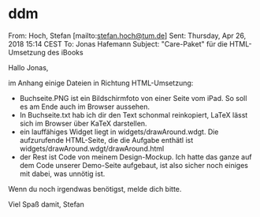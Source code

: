 # ddm
From: Hoch, Stefan [mailto:stefan.hoch@tum.de]
Sent: Thursday, Apr 26, 2018 15:14 CEST
To: Jonas Hafemann
Subject: "Care-Paket" für die HTML-Umsetzung des iBooks

Hallo Jonas,

im Anhang einige Dateien in Richtung HTML-Umsetzung:

- Buchseite.PNG ist ein Bildschirmfoto von einer Seite vom iPad. So soll
es am Ende auch im Browser aussehen.
- In Buchseite.txt hab ich dir den Text schonmal reinkopiert, LaTeX
lässt sich im Browser über KaTeX darstellen.
- ein lauffähiges Widget liegt in widgets/drawAround.wdgt. Die
aufzurufende HTML-Seite, die die Aufgabe enthätl ist
widgets/drawAround.wdgt/drawAround.html
- der Rest ist Code von meinem Design-Mockup. Ich hatte das ganze auf
dem Code unserer Demo-Seite aufgebaut, ist also sicher noch einiges mit
dabei, was unnötig ist.

Wenn du noch irgendwas benötigst, melde dich bitte.

Viel Spaß damit,
Stefan
